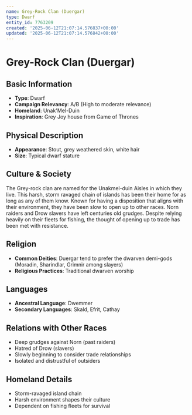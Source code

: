 ```yaml
---
name: Grey-Rock Clan (Duergar)
type: Dwarf
entity_id: 7763209
created: '2025-06-12T21:07:14.576837+00:00'
updated: '2025-06-12T21:07:14.576842+00:00'
---
```


# Grey-Rock Clan (Duergar)

## Basic Information
- **Type**: Dwarf
- **Campaign Relevancy**: A/B (High to moderate relevance)
- **Homeland**: Unak'Mel-Duin
- **Inspiration**: Grey Joy house from Game of Thrones

## Physical Description
- **Appearance**: Stout, grey weathered skin, white hair
- **Size**: Typical dwarf stature

## Culture & Society
The Grey-rock clan are named for the Unakmel-duin Aisles in which they live. This harsh, storm ravaged chain of islands has been their home for as long as any of them know. Known for having a disposition that aligns with their environment, they have been slow to open up to other races. Norn raiders and Drow slavers have left centuries old grudges. Despite relying heavily on their fleets for fishing, the thought of opening up to trade has been met with resistance.

## Religion
- **Common Deities**: Duergar tend to prefer the dwarven demi-gods (Moradin, Sharindlar, Grimnir among slayers)
- **Religious Practices**: Traditional dwarven worship

## Languages
- **Ancestral Language**: Dwemmer
- **Secondary Languages**: Skald, Efrit, Cathay

## Relations with Other Races
- Deep grudges against Norn (past raiders)
- Hatred of Drow (slavers)
- Slowly beginning to consider trade relationships
- Isolated and distrustful of outsiders

## Homeland Details
- Storm-ravaged island chain
- Harsh environment shapes their culture
- Dependent on fishing fleets for survival